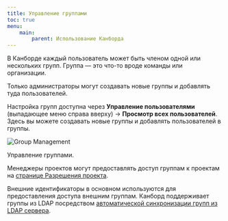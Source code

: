 ```yaml
---
title: Управление группами
toc: true
menu:
    main:
        parent: Использование Канборда
---
```


В Канборде каждый пользователь может быть членом одной или нескольких групп. Группа — это что-то вроде команды или организации.

Только администраторы могут создавать новые группы и добавлять туда пользователей.

Настройка групп доступна через **Управление пользователями** (выпадающее меню справа вверху) -> **Просмотр всех пользователей**. Здесь вы можете создавать новые группы и добавлять пользователей в группы.

![Group Management](/images/v1/groups-management.png)

Управление группами.

Менеджеры проектов могут предоставлять доступ группам к проектам на [странице Разрешения проекта](project-permissions.markdown).

Внешние идентификаторы в основном используются для предоставления доступа внешним группам. Канборд поддерживает группы из LDAP посредством [автоматической синхронизации групп из LDAP сервера](ldap-group-sync.markdown).
